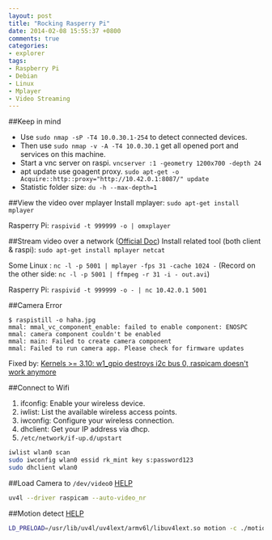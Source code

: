 ```yaml
---
layout: post
title: "Rocking Rasperry Pi"
date: 2014-02-08 15:55:37 +0800
comments: true
categories:
- explorer
tags:
- Raspberry Pi
- Debian
- Linux
- Mplayer
- Video Streaming
---
```


##Keep in mind
- Use `sudo nmap -sP -T4 10.0.30.1-254` to detect connected devices.
- Then use `sudo nmap -v -A -T4 10.0.30.1` get all opened port and services on this machine.
- Start a vnc server on raspi. `vncserver :1 -geometry 1200x700 -depth 24`
- apt update use goagent proxy. `sudo apt-get -o Acquire::http::proxy="http://10.42.0.1:8087/" update`
- Statistic folder size: `du -h --max-depth=1`

##View the video over mplayer
Install mplayer: `sudo apt-get install mplayer`

Rasperry Pi: `raspivid -t 999999 -o | omxplayer`

##Stream video over a network ([Official Doc](http://www.raspberrypi.org/camera))
Install related tool (both client & raspi): `sudo apt-get install mplayer netcat`

Some Linux : `nc -l -p 5001 | mplayer -fps 31 -cache 1024 -`
(Record on the other side: `nc -l -p 5001 | ffmpeg -r 31 -i - out.avi`)

Rasperry Pi: `raspivid -t 999999 -o - | nc 10.42.0.1 5001`

##Camera Error
```text
$ raspistill -o haha.jpg
mmal: mmal_vc_component_enable: failed to enable component: ENOSPC
mmal: camera component couldn't be enabled
mmal: main: Failed to create camera component
mmal: Failed to run camera app. Please check for firmware updates
```
Fixed by: [Kernels >= 3.10: w1_gpio destroys i2c bus 0, raspicam doesn't work anymore](https://github.com/raspberrypi/linux/issues/435)

##Connect to Wifi
1. ifconfig: Enable your wireless device.
2. iwlist: List the available wireless access points.
3. iwconfig: Configure your wireless connection.
4. dhclient: Get your IP address via dhcp.
5. `/etc/network/if-up.d/upstart`

```bash
iwlist wlan0 scan
sudo iwconfig wlan0 essid rk_mint key s:password123
sudo dhclient wlan0
```

##Load Camera to `/dev/video0` [HELP](http://www.linux-projects.org/modules/sections/index.php?op=viewarticle&artid=14)
```bash
uv4l --driver raspicam --auto-video_nr
```

##Motion detect [HELP](http://www.linux-projects.org/modules/sections/index.php?op=viewarticle&artid=16)
```bash
LD_PRELOAD=/usr/lib/uv4l/uv4lext/armv6l/libuv4lext.so motion -c ./motion.conf
```
